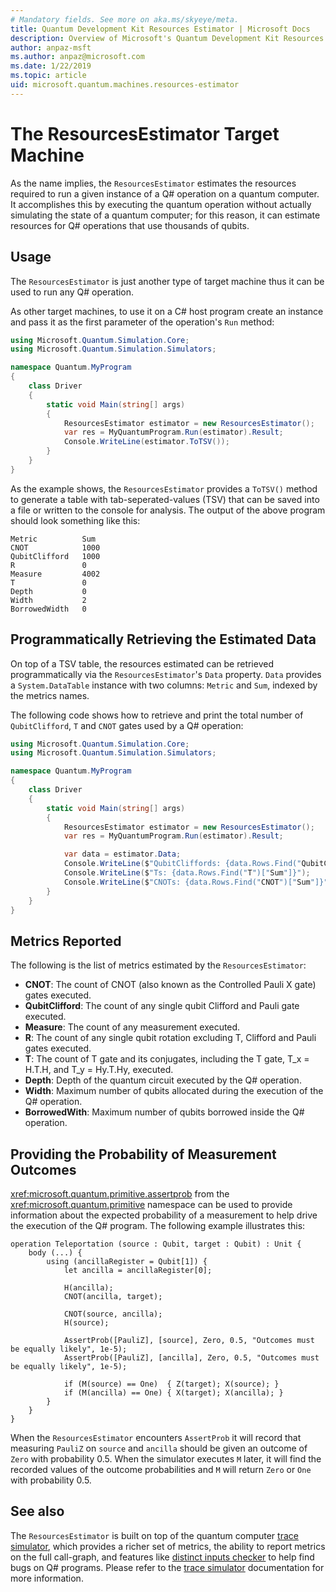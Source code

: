 ```yaml
---
# Mandatory fields. See more on aka.ms/skyeye/meta.
title: Quantum Development Kit Resources Estimator | Microsoft Docs 
description: Overview of Microsoft's Quantum Development Kit Resources estimator 
author: anpaz-msft
ms.author: anpaz@microsoft.com 
ms.date: 1/22/2019
ms.topic: article
uid: microsoft.quantum.machines.resources-estimator
---
```


# The ResourcesEstimator Target Machine

As the name implies, the `ResourcesEstimator` estimates the resources 
required to run a given instance of a Q# operation on a quantum computer.
It accomplishes this by executing the quantum operation without actually 
simulating the state of a quantum computer; for this reason, 
it can estimate resources for Q# operations that use thousands of qubits.

## Usage

The `ResourcesEstimator` is just another type of target machine thus 
it can be used to run any Q# operation. 

As other target machines, to use it on a C# host program create an instance and pass it
as the first parameter of the operation's `Run` method:

```csharp
using Microsoft.Quantum.Simulation.Core;
using Microsoft.Quantum.Simulation.Simulators;

namespace Quantum.MyProgram
{
    class Driver
    {
        static void Main(string[] args)
        {
            ResourcesEstimator estimator = new ResourcesEstimator();
            var res = MyQuantumProgram.Run(estimator).Result;
            Console.WriteLine(estimator.ToTSV());
        }
    }
}
```

As the example shows, the `ResourcesEstimator` provides a `ToTSV()` method to generate
a table with tab-seperated-values (TSV) that can be saved into a file
or written to the console for analysis. The output of the above program should look something like this:

```Output
Metric          Sum
CNOT            1000
QubitClifford   1000
R               0
Measure         4002
T               0
Depth           0
Width           2
BorrowedWidth   0
```


## Programmatically Retrieving the Estimated Data

On top of a TSV table, the resources estimated can be retrieved programmatically
via the `ResourcesEstimator`'s `Data` property. `Data` provides a `System.DataTable` 
instance with two columns: `Metric` and `Sum`, indexed by the metrics names.

The following code shows how to retrieve and print the total number of `QubitClifford`, `T` and `CNOT` 
gates used by a Q# operation:

```csharp
using Microsoft.Quantum.Simulation.Core;
using Microsoft.Quantum.Simulation.Simulators;

namespace Quantum.MyProgram
{
    class Driver
    {
        static void Main(string[] args)
        {
            ResourcesEstimator estimator = new ResourcesEstimator();
            var res = MyQuantumProgram.Run(estimator).Result;

            var data = estimator.Data;
            Console.WriteLine($"QubitCliffords: {data.Rows.Find("QubitClifford")["Sum"]}");
            Console.WriteLine($"Ts: {data.Rows.Find("T")["Sum"]}");
            Console.WriteLine($"CNOTs: {data.Rows.Find("CNOT")["Sum"]}");
        }
    }
}
```

## Metrics Reported

The following is the list of metrics estimated by the `ResourcesEstimator`:

* __CNOT__: The count of CNOT (also known as the Controlled Pauli X gate) gates executed.
* __QubitClifford__: The count of any single qubit Clifford and Pauli gate executed.
* __Measure__:  The count of any measurement executed.
* __R__: The count of any single qubit rotation excluding T, Clifford and Pauli gates executed.
* __T__: The count of T gate and its conjugates, including the T gate, T_x = H.T.H, and T_y = Hy.T.Hy, executed.
* __Depth__: Depth of the quantum circuit executed by the Q# operation.
* __Width__: Maximum number of qubits allocated during the execution of the Q# operation.
* __BorrowedWith__: Maximum number of qubits borrowed inside the Q# operation.


## Providing the Probability of Measurement Outcomes

<xref:microsoft.quantum.primitive.assertprob> from the <xref:microsoft.quantum.primitive> namespace can 
be used to provide information about the expected probability of a measurement to help drive the execution 
of the Q# program. The following example illustrates this:

```qsharp
operation Teleportation (source : Qubit, target : Qubit) : Unit {
    body (...) {
        using (ancillaRegister = Qubit[1]) {
            let ancilla = ancillaRegister[0];

            H(ancilla);
            CNOT(ancilla, target);

            CNOT(source, ancilla);
            H(source);

            AssertProb([PauliZ], [source], Zero, 0.5, "Outcomes must be equally likely", 1e-5);
            AssertProb([PauliZ], [ancilla], Zero, 0.5, "Outcomes must be equally likely", 1e-5);

            if (M(source) == One)  { Z(target); X(source); }
            if (M(ancilla) == One) { X(target); X(ancilla); }
        }
    }
}
```

When the `ResourcesEstimator` encounters `AssertProb` it will record that measuring
`PauliZ` on `source` and `ancilla` should be given an outcome of `Zero` with probability
0.5. When the simulator executes `M` later, it will find the recorded values of
the outcome probabilities and `M` will return `Zero` or `One` with probability
0.5.


## See also

The `ResourcesEstimator` is built on top of the quantum computer [trace simulator](xref:microsoft.quantum.machines.qc-trace-simulator.intro), which provides a richer set of metrics, 
the ability to report metrics on the full call-graph, and features like [distinct inputs checker](xref:microsoft.quantum.machines.qc-trace-simulator.distinct-inputs) to help find bugs on Q# programs. 
Please refer to the [trace simulator](xref:microsoft.quantum.machines.qc-trace-simulator.intro)
documentation for more information.

